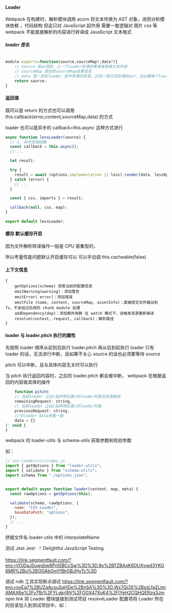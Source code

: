 #### Loader

Webpack 在构建时，解析模块调用 acorn 将文本传换为 AST 对象，进而分析模块依赖
，代码结构
但这只对 JavaScript 起作用
需要一套逻辑对 图片 css 等 webpack 不能直接解析的内容进行转译成 JavaScript 文本格式

##### loader 签名

```JavaScript

module.exports=function(source,sourceMap?,data?){
    // source 是必须的，上一个loader处理结果或者直接文本内容
    // sourceMap 是信息sourceMap结果信息
    // data 是一些在loader 链中传递的信息，比如一些已经处理的ast，没必要每个loader再处理
    return source;
}

```

#### 返回值

既可以是 return 的方式也可以调用 this.callback(error,content,sourceMap,data)
的方式

loader 也可以是异步的
callback=this.async 这种方式进行

```JavaScript
async function lessLoader(source) {
  // 1. 异步回调函数
  const callback = this.async();
  // ...

  let result;

  try {
    result = await (options.implementation || less).render(data, lessOptions);
  } catch (error) {
    // ...
  }

  const { css, imports } = result;

  callback(null, css, map);
}

export default lessLoader;
```

#### 缓存 默认缓存开启

因为文件解析转译操作一般是 CPU 密集型的，

所以考量性能问题默认开启缓存可以
可以手动调
this.cacheable(false)

#### 上下文信息

```
{
    getOptions(schema) 获取当前的配置信息
    emitWarning(warning)：添加警告
    emitError( error)：添加错误
    emitFile (name, content, sourceMap, assetInfo)：直接提交文件输出到 fs，不会经过后续的 chunk module 处理
    addDependency(dep)：添加额外依赖 在 watch 模式下，会触发资源重新编译
    resolve(context, request, callback)：解析路径
}

```

#### loader 与 loader.pitch 执行的属性

先按照 loader 顺序从前到后执行 loader.pitch
再从后到前执行 loader
只有 loader 的话，无法进行中断，且如果不关心 source 的话也必须要等待 source

pitch 可以中断，且与具体内容无关时可以执行

当 pitch 执行返回内容时，之后的 loader.pitch 都会被中断，
webpack 在根据返回的内容做具体的操作

```JavaScript
    function pitch(
    // 当前loader 之后(指声明位置)的loader列表及资源路径
    remainingRequest: string,
    // 当前loader 之后(指声明位置)的loader列表
    previousRequest: string,
    //与loader data参数一致
    data = {}
): void {
}
```

webpack 的 loader-utils 与 schema-utils
获取参数和校验参数

如：

```JavaScript
// css-loader/src/index.js
import { getOptions } from "loader-utils";
import { validate } from "schema-utils";
import schema from "./options.json";


export default async function loader(content, map, meta) {
  const rawOptions = getOptions(this);

  validate(schema, rawOptions, {
    name: "CSS Loader",
    baseDataPath: "options",
  });
  // ...
}

```

拼接文件名
loader-utils 中的 interpolateName

测试 Jest
Jest · 🃏 Delightful JavaScript Testing

https://link.segmentfault.com/?enc=VOiDaJ0uwsbw8PnI5BCcSw%3D%3D.9x%2BTZBAxK6DUXvwd3YKG6MR%2Bu%2BOGAbGmYfBrGBJHyTc%3D

调试
ndb 工具实现断点调试 https://link.segmentfault.com/?enc=ovEq7%2BUZaAcsuSqHDe%2BnSA%3D%3D.Wx7Qj3X%2BssLfa2LmrAMAX6e%2Fy7fb%2FYLgkrI9V%2FOGX47XoK4%2FIYeH2CQHQERzg3Jm
npm link 将 Loader 模块链接到测试项目
resolveLoader 配置项将 Loader 所在的目录加入到测试项目中，如：
